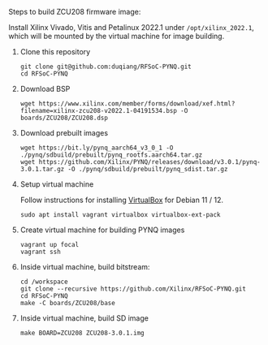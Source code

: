 
Steps to build ZCU208 firmware image:

Install Xilinx Vivado, Vitis and Petalinux 2022.1 under `/opt/xilinx_2022.1`, which will be mounted by the virtual machine for image building.

1. Clone this repository

    ```
    git clone git@github.com:duqiang/RFSoC-PYNQ.git
    cd RFSoC-PYNQ
    ```

2. Download BSP

    ```
    wget https://www.xilinx.com/member/forms/download/xef.html?filename=xilinx-zcu208-v2022.1-04191534.bsp -O boards/ZCU208/ZCU208.dsp
    ```

3. Download prebuilt images

    ```
    wget https://bit.ly/pynq_aarch64_v3_0_1 -O ./pynq/sdbuild/prebuilt/pynq_rootfs.aarch64.tar.gz
    wget https://github.com/Xilinx/PYNQ/releases/download/v3.0.1/pynq-3.0.1.tar.gz -O ./pynq/sdbuild/prebuilt/pynq_sdist.tar.gz
    ```

4. Setup virtual machine

    Follow instructions for installing [VirtualBox](https://wiki.debian.org/VirtualBox#Debian_10_.22Buster.22.2C_Debian_11_.22Bullseye.22.2C_and_Debian_12_.22Bookworm.22) for Debian 11 / 12.

    ```
    sudo apt install vagrant virtualbox virtualbox-ext-pack
    ```

5. Create virtual machine for building PYNQ images

    ```
    vagrant up focal
    vagrant ssh
    ```

6. Inside virtual machine, build bitstream:
    ```
    cd /workspace
    git clone --recursive https://github.com/Xilinx/RFSoC-PYNQ.git
    cd RFSoC-PYNQ
    make -C boards/ZCU208/base
    ```

7. Inside virtual machine, build SD image

    ```
    make BOARD=ZCU208 ZCU208-3.0.1.img
    ```
